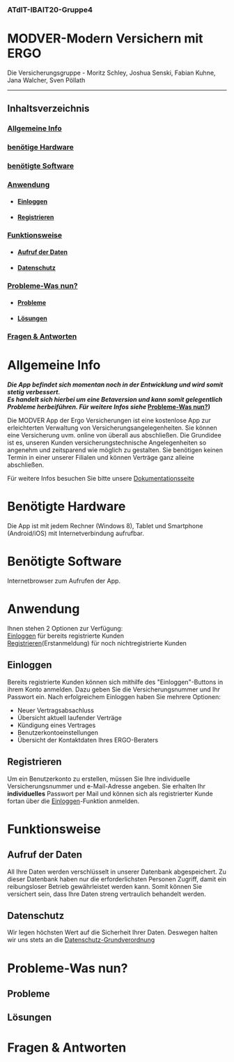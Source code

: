 ### ATdIT-IBAIT20-Gruppe4
# MODVER-Modern Versichern mit ERGO
Die  Versicherungsgruppe - Moritz Schley, Joshua Senski, Fabian Kuhne, Jana Walcher, Sven Pöllath
***
## Inhaltsverzeichnis
### [Allgemeine Info](#allgemeine-info)  
### [benötige Hardware](#benötigte-hardware)  
### [benötigte Software](#benötigte-software)  
### [Anwendung](#anwendung)  
* #### [Einloggen](#einloggen)  
* #### [Registrieren](#registrieren) 

### [Funktionsweise](#funktionsweise)  
* #### [Aufruf der Daten](#aufruf-der-daten)  
* #### [Datenschutz](#datenschutz)  
 
### [Probleme-Was nun?](#probleme-was-nun?)  
* #### [Probleme](#probleme)  
* #### [Lösungen](#lösungen)  
 
### [Fragen & Antworten](#f&a)  


<a name="allgemeine-info"/> 

# Allgemeine Info  

**_Die App befindet sich momentan noch in der Entwicklung und wird somit stetig verbessert.  
Es handelt sich hierbei um eine Betaversion und kann somit gelegentlich Probleme herbeiführen. 
Für weitere Infos siehe_ [Probleme-Was nun?](#probleme-was-nun?))**

Die MODVER App der Ergo Versicherungen ist eine kostenlose App zur erleichterten Verwaltung von Versicherungsangelegenheiten. Sie können eine Versicherung uvm. online von überall aus abschließen. Die Grundidee ist es, unseren Kunden versicherungstechnische Angelegenheiten so angenehm und zeitsparend wie möglich zu gestalten. Sie benötigen keinen Termin in einer unserer Filialen und können Verträge ganz alleine abschließen.



Für weitere Infos besuchen Sie bitte unsere [Dokumentationsseite](https://github.com/SvenPoellath/ATdIT-IBAIT20-Gruppe4/tree/main/Documentation)


<a name="benötigte-hardware"/> 

# Benötigte Hardware  

Die App ist mit jedem Rechner (Windows 8), Tablet und Smartphone (Android/iOS) mit Internetverbindung aufrufbar.


<a name="benötigte-software"/>   

# Benötigte Software  

Internetbrowser zum Aufrufen der App.

<a name="anwendung"/> 

# Anwendung  

Ihnen stehen 2 Optionen zur Verfügung:   
[Einloggen](#einloggen) für bereits registrierte Kunden  
[Registrieren](#registrieren)(Erstanmeldung) für noch nichtregistrierte Kunden  

<a name="einloggen"/> 

## Einloggen  

Bereits registrierte Kunden können sich mithilfe des "Einloggen"-Buttons in ihrem Konto anmelden. Dazu geben Sie die Versicherungsnummer und Ihr Passwort ein. Nach erfolgreichem Einloggen haben Sie mehrere Optionen:

- Neuer Vertragsabsachluss
- Übersicht aktuell laufender Verträge
- Kündigung eines Vertrages
- Benutzerkontoeinstellungen
- Übersicht der Kontaktdaten Ihres ERGO-Beraters 

<a name="registrieren"/> 

## Registrieren   

Um ein Benutzerkonto zu erstellen, müssen Sie Ihre individuelle Versicherungsnummer und e-Mail-Adresse angeben. Sie erhalten Ihr **individuelles** Passwort per Mail und können sich als registrierter Kunde fortan über die [Einloggen](#einloggen)-Funktion anmelden.
<a name="funktionsweise"/> 

# Funktionsweise  

<a name="aufruf-der-daten"/> 

 ## Aufruf der Daten

All Ihre Daten werden verschlüsselt in unserer Datenbank abgespeichert. Zu dieser Datenbank haben nur die erforderlichsten Personen Zugriff, damit ein reibungsloser Betrieb gewährleistet werden kann. Somit können Sie versichert sein, dass Ihre Daten streng vertraulich behandelt werden.

<a name="datenschutz"/> 

 ## Datenschutz

Wir legen höchsten Wert auf die Sicherheit Ihrer Daten. Deswegen halten wir uns stets an die [Datenschutz-Grundverordnung](https://dsgvo-gesetz.de/)

<a name="probleme-was-nun?"/> 

# Probleme-Was nun?

<a name="probleme"/> 

 ## Probleme

<a name="lösungen"/> 

 ## Lösungen

<a name="f&a"/> 

# Fragen & Antworten
